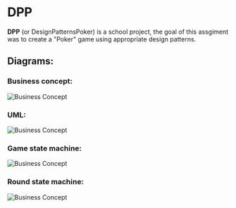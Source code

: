 # DPP
**DPP** (or DesignPatternsPoker) is a school project, the goal of this assgiment was to create a "Poker" game using appropriate design patterns.

## Diagrams:

### Business concept:
![Business Concept](https://github.com/SpaceGauchoDev/DPP/blob/main/docs/BusinessConcept.png "Business Concept")

### UML:
![Business Concept](https://github.com/SpaceGauchoDev/DPP/blob/main/docs/UML.png "UML")

### Game state machine:
![Business Concept](https://github.com/SpaceGauchoDev/DPP/blob/main/docs/StateMachine_Game.png "Game state machine")

### Round state machine:
![Business Concept](https://github.com/SpaceGauchoDev/DPP/blob/main/docs/StateMachine_Round.png "Round state machine")